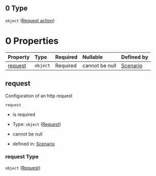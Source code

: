 ## 0 Type

`object` ([Request action](schema-defs-request-action.md))

# 0 Properties

| Property            | Type     | Required | Nullable       | Defined by                                                                                                                    |
| :------------------ | :------- | :------- | :------------- | :---------------------------------------------------------------------------------------------------------------------------- |
| [request](#request) | `object` | Required | cannot be null | [Scenario](schema-defs-request-action-properties-request.md "/schemas/requestAction#/$defs/requestAction/properties/request") |

## request

Configuration of an http request

`request`

*   is required

*   Type: `object` ([Request](schema-defs-request-action-properties-request.md))

*   cannot be null

*   defined in: [Scenario](schema-defs-request-action-properties-request.md "/schemas/requestAction#/$defs/requestAction/properties/request")

### request Type

`object` ([Request](schema-defs-request-action-properties-request.md))
